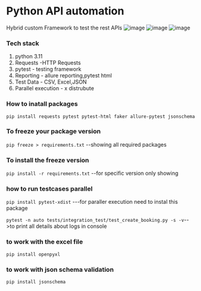 # Python API automation

Hybrid custom Framework to test the rest APIs
![image](https://github.com/Hymavathi26/PythonAPIAutomation/assets/147125836/4d28033f-27f1-42cd-b91d-61fe43f10002)
![image](https://github.com/Hymavathi26/PythonAPIAutomation/assets/147125836/dc9c295b-fc21-4be5-a3ce-15882f68d749)
![image](https://github.com/Hymavathi26/PythonAPIAutomation/assets/147125836/88dece49-0883-462a-bbe0-4978bdea27f3)

### Tech stack
1. python 3.11
2. Requests -HTTP Requests
3. pytest - testing framework
4. Reporting - allure reporting,pytest html
5. Test Data - CSV, Excel,JSON
6. Parallel execution - x distrubute


### How to inatall packages
``pip install requests pytest pytest-html faker allure-pytest jsonschema
``

### To freeze your package version  
``pip freeze > requirements.txt``   --showing all required packages

### To install the freeze version
``pip install -r requirements.txt``   --for specific version only showing

### how to run testcases parallel
`` pip install pytest-xdist ``   ---for paraller execution need to instal this package




`` pytest -n auto tests/integration_test/test_create_booking.py -s -v ``-->to print all details about logs in console

### to work with the excel file
``pip install openpyxl
``
### to work with json schema validation
``pip install jsonschema ``
